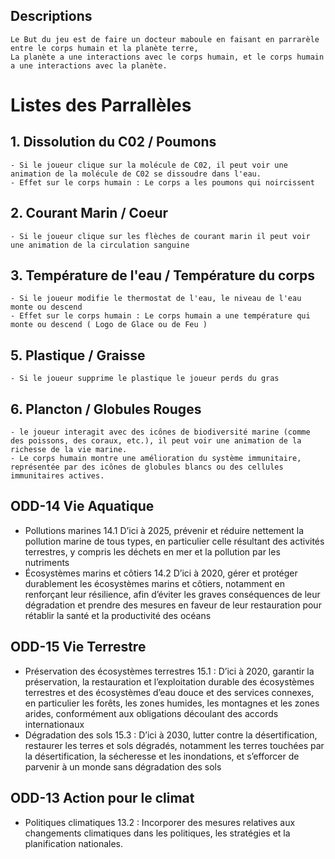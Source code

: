 ## Descriptions
    Le But du jeu est de faire un docteur maboule en faisant en parrarèle entre le corps humain et la planète terre,
    La planète a une interactions avec le corps humain, et le corps humain a une interactions avec la planète.

# Listes des Parrallèles 

## 1. Dissolution du C02 / Poumons
    - Si le joueur clique sur la molécule de C02, il peut voir une animation de la molécule de C02 se dissoudre dans l'eau.
    - Effet sur le corps humain : Le corps a les poumons qui noircissent
## 2. Courant Marin / Coeur
    - Si le joueur clique sur les flèches de courant marin il peut voir une animation de la circulation sanguine
## 3. Température de l'eau / Température du corps
    - Si le joueur modifie le thermostat de l'eau, le niveau de l'eau monte ou descend
    - Effet sur le corps humain : Le corps humain a une température qui monte ou descend ( Logo de Glace ou de Feu )
## 5. Plastique / Graisse
    - Si le joueur supprime le plastique le joueur perds du gras
## 6. Plancton / Globules Rouges
    - le joueur interagit avec des icônes de biodiversité marine (comme des poissons, des coraux, etc.), il peut voir une animation de la richesse de la vie marine.
    - Le corps humain montre une amélioration du système immunitaire, représentée par des icônes de globules blancs ou des cellules immunitaires actives.

## ODD-14 Vie Aquatique
 - Pollutions marines 	14.1 D’ici à 2025, prévenir et réduire nettement la pollution marine de tous types, en particulier celle résultant des activités terrestres, y compris les déchets en mer et la pollution par les nutriments
 - Écosystèmes marins et côtiers 	14.2 D’ici à 2020, gérer et protéger durablement les écosystèmes marins et côtiers, notamment en renforçant leur résilience, afin d’éviter les graves conséquences de leur dégradation et prendre des mesures en faveur de leur restauration pour rétablir la santé et la productivité des océans

## ODD-15 Vie Terrestre
 - Préservation des écosystèmes terrestres 	15.1 : D’ici à 2020, garantir la préservation, la restauration et l’exploitation durable des écosystèmes terrestres et des écosystèmes d’eau douce et des services connexes, en particulier les forêts, les zones humides, les montagnes et les zones arides, conformément aux obligations découlant des accords internationaux
 - Dégradation des sols 	15.3 : D’ici à 2030, lutter contre la désertification, restaurer les terres et sols dégradés, notamment les terres touchées par la désertification, la sécheresse et les inondations, et s’efforcer de parvenir à un monde sans dégradation des sols
  
## ODD-13 Action pour le climat
 - Politiques climatiques 	13.2 : Incorporer des mesures relatives aux changements climatiques dans les politiques, les stratégies et la planification nationales.

